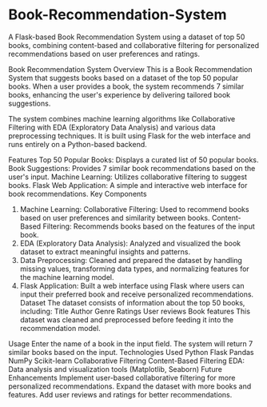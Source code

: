 # Book-Recommendation-System
A Flask-based Book Recommendation System using a dataset of top 50 books, combining content-based and collaborative filtering for personalized recommendations based on user preferences and ratings.

Book Recommendation System
Overview
This is a Book Recommendation System that suggests books based on a dataset of the top 50 popular books. When a user provides a book, the system recommends 7 similar books, enhancing the user's experience by delivering tailored book suggestions.

The system combines machine learning algorithms like Collaborative Filtering with EDA (Exploratory Data Analysis) and various data preprocessing techniques. It is built using Flask for the web interface and runs entirely on a Python-based backend.

Features
Top 50 Popular Books: Displays a curated list of 50 popular books.
Book Suggestions: Provides 7 similar book recommendations based on the user's input.
Machine Learning: Utilizes collaborative filtering to suggest books.
Flask Web Application: A simple and interactive web interface for book recommendations.
Key Components
1. Machine Learning:
Collaborative Filtering: Used to recommend books based on user preferences and similarity between books.
Content-Based Filtering: Recommends books based on the features of the input book.
2. EDA (Exploratory Data Analysis):
Analyzed and visualized the book dataset to extract meaningful insights and patterns.
3. Data Preprocessing:
Cleaned and prepared the dataset by handling missing values, transforming data types, and normalizing features for the machine learning model.
4. Flask Application:
Built a web interface using Flask where users can input their preferred book and receive personalized recommendations.
Dataset
The dataset consists of information about the top 50 books, including:
Title
Author
Genre
Ratings
User reviews
Book features
This dataset was cleaned and preprocessed before feeding it into the recommendation model.

Usage
Enter the name of a book in the input field.
The system will return 7 similar books based on the input.
Technologies Used
Python
Flask
Pandas
NumPy
Scikit-learn
Collaborative Filtering
Content-Based Filtering
EDA: Data analysis and visualization tools (Matplotlib, Seaborn)
Future Enhancements
Implement user-based collaborative filtering for more personalized recommendations.
Expand the dataset with more books and features.
Add user reviews and ratings for better recommendations.
